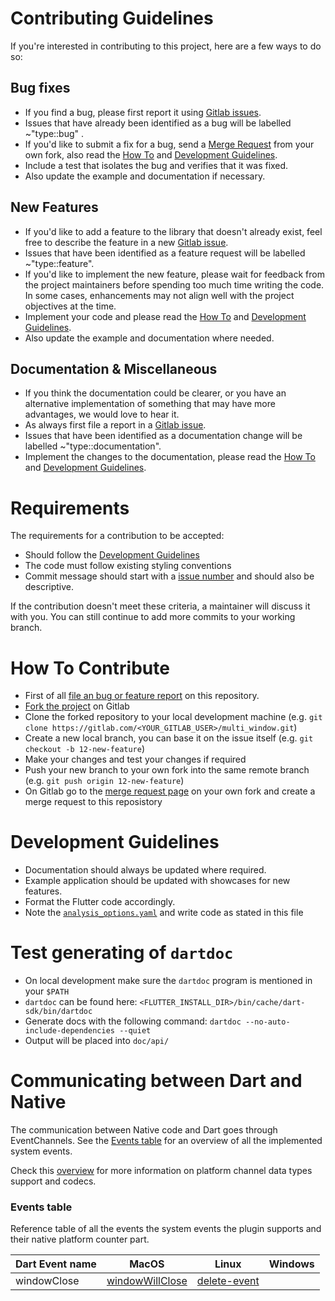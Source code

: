 # Contributing Guidelines

If you're interested in contributing to this project, here are a few ways to do so:

## Bug fixes

* If you find a bug, please first report it using [Gitlab issues](https://gitlab.com/wolfenrain/multi_window/issues/new).
* Issues that have already been identified as a bug will be labelled ~"type::bug" .
* If you'd like to submit a fix for a bug, send a [Merge Request](https://docs.gitlab.com/ee/user/project/repository/forking_workflow.html#merging-upstream) from your own fork, also read the [How To](#how-to) and [Development Guidelines](#development-guidelines).
* Include a test that isolates the bug and verifies that it was fixed.
* Also update the example and documentation if necessary.

## New Features

* If you'd like to add a feature to the library that doesn't already exist, feel free to describe the feature in a new [Gitlab issue](https://gitlab.com/wolfenrain/multi_window/issues/new).
* Issues that have been identified as a feature request will be labelled ~"type::feature".
* If you'd like to implement the new feature, please wait for feedback from the project maintainers before spending too much time writing the code. In some cases, enhancements may not align well with the project objectives at the time.
* Implement your code and please read the [How To](#how-to) and [Development Guidelines](#development-guidelines).
* Also update the example and documentation where needed.

## Documentation & Miscellaneous

* If you think the documentation could be clearer, or you have an alternative implementation of something that may have more advantages, we would love to hear it.
* As always first file a report in a [Gitlab issue](https://gitlab.com/wolfenrain/multi_window/issues/new).
* Issues that have been identified as a documentation change will be labelled ~"type::documentation".
* Implement the changes to the documentation, please read the [How To](#how-to) and [Development Guidelines](#development-guidelines).

# Requirements

The requirements for a contribution to be accepted:

* Should follow the [Development Guidelines](#development-guidelines)
* The code must follow existing styling conventions
* Commit message should start with a [issue number](#how-to) and should also be descriptive.

If the contribution doesn't meet these criteria, a maintainer will discuss it with you. You can still continue to add more commits to your working branch.

# How To Contribute

* First of all [file an bug or feature report](https://gitlab.com/wolfenrain/multi_window/issues/new) on this repository.
* [Fork the project](https://docs.gitlab.com/ee/gitlab-basics/fork-project.html) on Gitlab
* Clone the forked repository to your local development machine (e.g. `git clone https://gitlab.com/<YOUR_GITLAB_USER>/multi_window.git`)
* Create a new local branch, you can base it on the issue itself (e.g. `git checkout -b 12-new-feature`)
* Make your changes and test your changes if required
* Push your new branch to your own fork into the same remote branch (e.g. `git push origin 12-new-feature`)
* On Gitlab go to the [merge request page](https://docs.gitlab.com/ee/user/project/repository/forking_workflow.html#merging-upstream) on your own fork and create a merge request to this reposistory

# Development Guidelines

* Documentation should always be updated where required.
* Example application should be updated with showcases for new features.
* Format the Flutter code accordingly.
* Note the [`analysis_options.yaml`](https://gitlab.com/wolfenrain/multi_window/-/blob/master/analysis_options.yaml) and write code as stated in this file

# Test generating of `dartdoc`

* On local development make sure the `dartdoc` program is mentioned in your `$PATH`
* `dartdoc` can be found here: `<FLUTTER_INSTALL_DIR>/bin/cache/dart-sdk/bin/dartdoc`
* Generate docs with the following command: `dartdoc --no-auto-include-dependencies --quiet`
* Output will be placed into `doc/api/`

# Communicating between Dart and Native

The communication between Native code and Dart goes through EventChannels. See the [Events table](#events-table) for an overview of all the implemented system events.

Check this [overview](https://flutter.dev/docs/development/platform-integration/platform-channels?tab=ios-channel-swift-tab#codec) for more information on platform channel data types support and codecs.

### Events table

Reference table of all the events the system events the plugin supports and their native platform counter part.

| Dart Event name | MacOS | Linux | Windows  |
| --- | --- | --- | --- |
| windowClose | [windowWillClose](https://developer.apple.com/documentation/appkit/nswindowdelegate/1419605-windowwillclose) | [delete-event](https://developer.gnome.org/gtk3/stable/GtkWidget.html#GtkWidget-delete-event) | |
